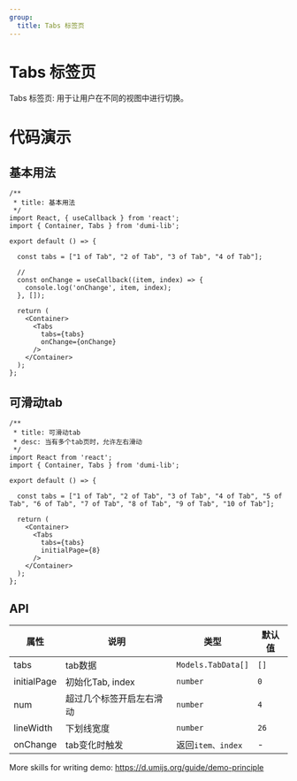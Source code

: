 ```yaml
---
group:
  title: Tabs 标签页
---
```


# Tabs 标签页

Tabs 标签页: 用于让用户在不同的视图中进行切换。

# 代码演示

## 基本用法

```tsx
/**
 * title: 基本用法
 */
import React, { useCallback } from 'react';
import { Container, Tabs } from 'dumi-lib';

export default () => {

  const tabs = ["1 of Tab", "2 of Tab", "3 of Tab", "4 of Tab"];
  
  // 
  const onChange = useCallback((item, index) => {
    console.log('onChange', item, index);
  }, []);

  return (
    <Container>
      <Tabs
        tabs={tabs}
        onChange={onChange}
      />
    </Container>
  );
};
```

## 可滑动tab

```tsx
/**
 * title: 可滑动tab
 * desc: 当有多个tab页时，允许左右滑动
 */
import React from 'react';
import { Container, Tabs } from 'dumi-lib';

export default () => {

  const tabs = ["1 of Tab", "2 of Tab", "3 of Tab", "4 of Tab", "5 of Tab", "6 of Tab", "7 of Tab", "8 of Tab", "9 of Tab", "10 of Tab"];

  return (
    <Container>
      <Tabs
        tabs={tabs}
        initialPage={8}
      />
    </Container>
  );
};
```

## API

| 属性      | 说明                                                                        | 类型   | 默认值 |
| --------- | --------------------------------------------------------------------------- | ------ | ------ |
| tabs   | tab数据 | `Models.TabData[]` | `[]`      |
| initialPage   | 初始化Tab, index | `number` | `0`      |
| num   | 超过几个标签开启左右滑动 | `number` | `4`      |
| lineWidth   | 下划线宽度 | `number` | `26`      |
| onChange   | tab变化时触发 | 返回`item、index` | -      |


More skills for writing demo: https://d.umijs.org/guide/demo-principle
